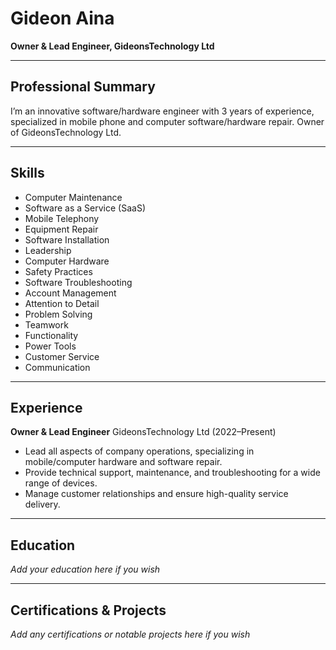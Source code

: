 # Gideon Aina

**Owner & Lead Engineer, GideonsTechnology Ltd**

---

## Professional Summary
I’m an innovative software/hardware engineer with 3 years of experience, specialized in mobile phone and computer software/hardware repair. Owner of GideonsTechnology Ltd.

---

## Skills
- Computer Maintenance
- Software as a Service (SaaS)
- Mobile Telephony
- Equipment Repair
- Software Installation
- Leadership
- Computer Hardware
- Safety Practices
- Software Troubleshooting
- Account Management
- Attention to Detail
- Problem Solving
- Teamwork
- Functionality
- Power Tools
- Customer Service
- Communication

---

## Experience
**Owner & Lead Engineer**
GideonsTechnology Ltd (2022–Present)
- Lead all aspects of company operations, specializing in mobile/computer hardware and software repair.
- Provide technical support, maintenance, and troubleshooting for a wide range of devices.
- Manage customer relationships and ensure high-quality service delivery.

---

## Education
*Add your education here if you wish*

---

## Certifications & Projects
*Add any certifications or notable projects here if you wish*

